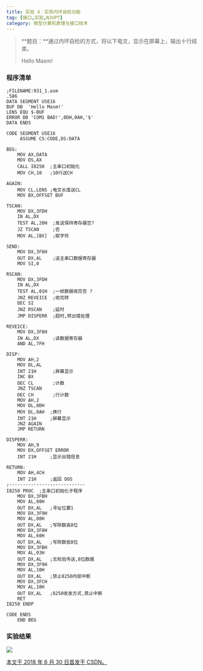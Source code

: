 ```yaml
---
title: 实验 4：实现内环自检功能
tag: [接口,实验,NJUPT]
category: 微型计算机原理与接口技术
---
```


>**题目：**通过内环自检的方式，将以下电文，显示在屏幕上，输出十行结束。
>
>Hello Masm!

<!--more-->

### 程序清单

```assembly
;FILENAME:931_1.asm
.586
DATA SEGMENT USE16
BUF DB	'Hello Masm!'
LENS EQU $-BUF
ERROR DB 'COM1 BAD!',0DH,0AH,'$'
DATA ENDS
 
CODE SEGMENT USE16
	 ASSUME CS:CODE,DS:DATA
	 
BEG:
	MOV AX,DATA
	MOV DS,AX
	CALL I8250  ;主串口初始化
	MOV CH,10   ;10行送CH
 
AGAIN:
	MOV CL,LENS ;电文长度送CL
	MOV BX,OFFSET BUF
 
TSCAN:
	MOV DX,3FDH
	IN AL,DX
	TEST AL,20H  ;发送保持寄存器空?
	JZ TSCAN     ;否
	MOV AL,[BX]  ;取字符
 
SEND:
	MOV DX,3F8H
	OUT DX,AL    ;送主串口数据寄存器
	MOV SI,0
 
RSCAN:
	MOV DX,3FDH
	IN AL,DX
	TEST AL,01H  ;一帧数据收完否 ?
	JNZ REVEICE  ;收完转
	DEC SI
	JNZ RSCAN    ;延时
	JMP DISPERR  ;超时,转出错处理
 
REVEICE:
	MOV DX,3F8H
	IN AL,DX     ;读数据寄存器
	AND AL,7FH
 
DISP:
	MOV AH,2
	MOV DL,AL
	INT 21H      ;屏幕显示
	INC BX
	DEC CL       ;计数
	JNZ TSCAN
	DEC CH       ;行计数
	MOV AH,2
	MOV DL,0DH
	MOV DL,0AH  ;换行
	INT 21H     ;屏幕显示
	JNZ AGAIN
	JMP RETURN
 
DISPERR:
	MOV AH,9
	MOV DX,OFFSET ERROR
	INT 21H     ;显示出错信息
 
RETURN:
	MOV AH,4CH
	INT 21H     ;返回 DOS
;----------------------------
I8250 PROC  ;主串口初始化子程序
	MOV DX,3FBH
	MOV AL,80H
	OUT DX,AL   ;寻址位置1
	MOV DX,3F9H
	MOV AL,00H
	OUT DX,AL   ;写除数高8位
	MOV DX,3F8H
	MOV AL,60H
	OUT DX,AL   ;写除数低8位
	MOV DX,3FBH
	MOV AL,03H
	OUT DX,AL   ;无校验传送,8位数据
	MOV DX,3F9H
	MOV AL,10H
	OUT DX,AL   ;禁止8250内部中断
	MOV DX,3FCH
	MOV AL,10H
	OUT DX,AL   ;8250收发方式,禁止中断
	RET
I8250 ENDP
 
CODE ENDS
	END BEG
```

### 实验结果

![](60-实验-4：实现内环自检功能\1.png)

<u>本文于 2018 年 6 月 30 日首发于 [CSDN](https://blog.csdn.net/Wonz5130/article/details/80863091)。</u>	